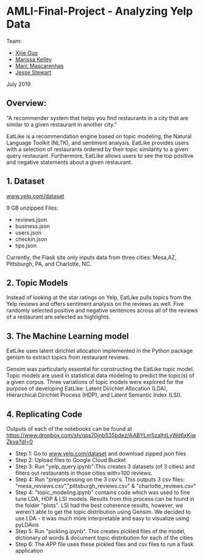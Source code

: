 # AMLI-Final-Project - Analyzing Yelp Data 

Team: 
- [Xijie Guo](https://www.linkedin.com/in/xijie-guo/) 
- [Marissa Kelley](https://www.linkedin.com/in/marissa-kelley/)
- [Marc Mascarenhas](https://www.linkedin.com/in/marc-mascarenhas/)
- [Jesse Stewart](https://www.linkedin.com/in/jesse-stewart-413391156/) 

July 2019

## Overview:
"A recommender system that helps you find restaurants in a city that are similar to a given restaurant in another city.” 

EatLike is a recommendation engine based on topic modeling, the Natural Language Toolkit (NLTK), and sentiment analysis. EatLike provides users with a selection of restaurants ordered by their topic similarity to a given query restaurant. Furthermore, EatLike allows users to see the top positive and negative statements about a given restaurant.

## 1. Dataset
www.yelp.com/dataset

9 GB unzipped
Files: 
  - reviews.json
  - business.json
  - users.json
  - checkin.json
  - tips.json

Currently, the Flask site only inputs data from three cities: Mesa,AZ, Pittsburgh, PA, and Charlotte, NC. 

## 2. Topic Models
Instead of looking at the star ratings on Yelp, EatLike pulls topics from the Yelp reviews and offers sentiment analysis on the reviews as well. Five randomly selected positive and negative sentences across all of the reviews of a restaurant are selected as highlights. 

## 3. The Machine Learning model
EatLike uses latent dirichlet allocation implemented in the Python package genism to extract topics from restaurant reviews. 

Gensim was particularly essential for constructing the EatLike topic model.
Topic models are used in statistical data modeling to predict the topic(s) of a given corpus. Three variations of topic models were explored for the purpose of developing EatLike: Latent Dirichlet Allocation (LDA), Hierarchical Dirichlet Process (HDP), and Latent Semantic Index (LSI).

## 4. Replicating Code
Outputs of each of the notebooks can be found at https://www.dropbox.com/sh/qps70jnb535bdez/AABYLm5zaIhtLyWd6xKjwZkva?dl=0
- Step 1: Go to www.yelp.com/dataset and download zipped json files
- Step 2: Upload files to Google Cloud Bucket
- Step 3: Run "yelp_query.ipynb":This creates 3 datasets (of 3 cities) and filters out restaurants in those cities with>100 reviews. 
- Step 4: Run "preprocessing on the 3 csv's.
This outputs 3 csv files: "mesa_reviews.csv","pittsburgh_reviews.csv" & "charlotte_reviews.csv"
- Step 4: "topic_modeling.ipynb" contains code which was used to fine tune LDA, HDP & LSI models. Results from this process can be found in the folder "plots". LSI had the best coherence results, however, we weren't able to get the topic distribution using Gensim. We decided to use LDA - it was much more interpretable and easy to visualize using pyLDAvis
- Step 5: Run "pickling.ipynb". This creates pickled files of the model, dictionary of words & document topic distribution for each of the cities
- Step 6: The APP file uses these pickled files and csv files to run a flask application

